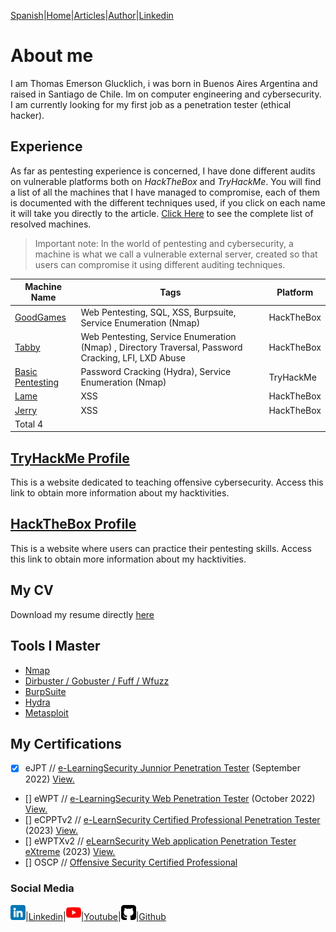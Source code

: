 [Spanish](https://emersontech.github.io)|[Home](https://emersontech.github.io/en/index.html)|[Articles](https://emersontech.github.io/en/nav/page1.html)|[Author](https://emersontech.github.io/en/nav/about.html)|[Linkedin](https://www.linkedin.com/in/emersontech/)

# About me
I am Thomas Emerson Glucklich, i was born in Buenos Aires Argentina and raised in Santiago de Chile. Im on computer engineering and cybersecurity.
I am currently looking for my first job as a penetration tester (ethical hacker).

## Experience
As far as pentesting experience is concerned, I have done different audits on vulnerable platforms both on *HackTheBox* and *TryHackMe*. You will find a list of all the machines that I have managed to compromise, each of them is documented with the different techniques used, if you click on each name it will take you directly to the article. [Click Here](https://emersontech.github.io/en/posts/table-of-completed-machines.html) to see the complete list of resolved machines.

> Important note: In the world of pentesting and cybersecurity, a machine is what we call a vulnerable external server, created so that users can compromise it using different auditing techniques.

| Machine Name | Tags               | Platform    | 
| -------------| -------------      | ------------- |
| [GoodGames](https://emersontech.github.io/es/posts/maquina-goodgames-htb.html) | Web Pentesting, SQL, XSS, Burpsuite, Service Enumeration (Nmap)           | HackTheBox    |  
| [Tabby](https://emersontech.github.io/es/posts/maquina-tabby-htb.html)         | Web Pentesting, Service Enumeration (Nmap) , Directory Traversal, Password Cracking, LFI, LXD Abuse | HackTheBox |
| [Basic Pentesting](https://emersontech.github.io/es/posts/maquina-basic_pentesting-thm.html) | Password Cracking (Hydra), Service Enumeration (Nmap) | TryHackMe    |
| [Lame](#)                                                                   | XSS                 | HackTheBox    |
| [Jerry](#)                                                                  | XSS                 | HackTheBox   |
| Total 4                                                                    |                    |                     |

## [TryHackMe Profile](https://tryhackme.com/p/bountyhacker)
This is a website dedicated to teaching offensive cybersecurity. Access this link to obtain more information about my hacktivities.

## [HackTheBox Profile](https://app.hackthebox.com/profile/924118)
This is a website where users can practice their pentesting skills. Access this link to obtain more information about my hacktivities.

## My CV
Download my resume directly [here](https://drive.google.com/file/d/1Z6Q4U1V8G8gSpF8RzVXgnf0CmLqiN_X4/view?usp=sharing)

## Tools I Master
- [Nmap](https://emersontech.github.io/es/posts/encuentra-vulnerabilidades-en-la-red-tutorial-nmap.html)
- [Dirbuster / Gobuster / Fuff / Wfuzz](https://emersontech.github.io/en/posts/web-content-enumeration-techniques.html)
- [BurpSuite](#)
- [Hydra](#)
- [Metasploit](#)

## My Certifications
- [X] eJPT // [e-LearningSecurity Junnior Penetration Tester](https://elearnsecurity.com/product/ejpt-certification/) (September 2022) [View.](#)
- [] eWPT // [e-LearningSecurity Web Penetration Tester](https://elearnsecurity.com/product/ewpt-certification/) (October 2022) [View.](#)
- [] eCPPTv2 // [e-LearnSecurity Certified Professional Penetration Tester](https://elearnsecurity.com/product/ecpptv2-certification/) (2023) [View.](#)
- [] eWPTXv2 // [eLearnSecurity Web application Penetration Tester eXtreme](https://elearnsecurity.com/product/ewptxv2-certification) (2023) [View.](#)
- [] OSCP // [Offensive Security Certified Professional](#)


### Social Media

![img](/img/linkedin.png)|[Linkedin](https://www.linkedin.com/in/emersontech/)|![img](/img/youtube.png)|[Youtube](https://www.youtube.com/channel/UChNTj2xNpEQiliMv-IJbWvQ)|![img](/img/github.png)|[Github](https://github.com/emersontech)

